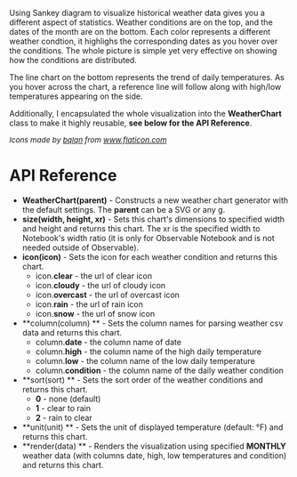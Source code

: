 Using Sankey diagram to visualize historical weather data gives you a different aspect of statistics. Weather conditions are on the top, and the dates of the month are on the bottom. Each color represents a different weather condtion, it highlighs the corresponding dates as you hover over the conditions. The whole picture is simple yet very effective on showing how the conditions are distributed.

The line chart on the bottom represents the trend of daily temperatures. As you hover across the chart, a reference line will follow along with high/low temperatures appearing on the side.

Additionally, I encapsulated the whole visualization into the **WeatherChart** class to make it highly reusable, **see below for the API Reference**.

<div style="font-size:10pt; font-style:italic">Icons made by <a href="https://www.flaticon.com/authors/bqlqn" title="bqlqn">bqlqn</a> from <a href="https://www.flaticon.com/" title="Flaticon"> www.flaticon.com</a></div>

# API Reference
* **WeatherChart(parent)** - Constructs a new weather chart generator with the default settings. The **parent** can be a SVG or any g.
* **size(width, height, xr)** - Sets this chart's dimensions to specified width and height and returns this chart. The xr is the specified width to Notebook's width ratio (it is only for Observable Notebook and is not needed outside of Observable).
* **icon(icon)** - Sets the icon for each weather condition and returns this chart.
  * icon.**clear** - the url of clear icon
  * icon.**cloudy** - the url of cloudy icon
  * icon.**overcast** - the url of overcast icon
  * icon.**rain** - the url of rain icon
  * icon.**snow** - the url of snow icon
* **column(column) ** - Sets the column names for parsing weather csv data and returns this chart.
  * column.**date** - the column name of date
  * column.**high** - the column name of the high daily temperature
  * column.**low** - the column name of the low daily temperature
  * column.**condition** - the column name of the daily weather condition
* **sort(sort) ** - Sets the sort order of the weather conditions and returns this chart.
  * **0** - none (default)
  * **1** - clear to rain
  * **2** - rain to clear
* **unit(unit) ** - Sets the unit of displayed temperature (default: °F) and returns this chart.
* **render(data) ** - Renders the visualization using specified **MONTHLY** weather data (with columns date, high, low temperatures and condition) and returns this chart.